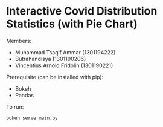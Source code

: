 # Interactive Covid Distribution Statistics (with Pie Chart)

Members:

- Muhammad Tsaqif Ammar (1301194222)
- Butrahandisya (1301190206)
- Vincentius Arnold Fridolin (1301190221)

Prerequisite (can be installed with pip):

- Bokeh
- Pandas

To run:
```sh
bokeh serve main.py
```
